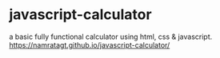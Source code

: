 # javascript-calculator
a basic fully functional calculator using html, css &amp; javascript. 
https://namratagt.github.io/javascript-calculator/
